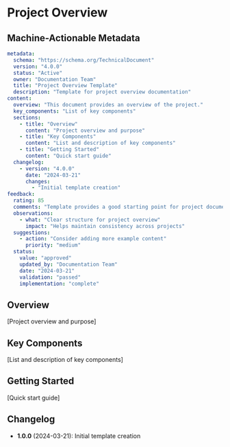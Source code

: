 # Project Overview

## Machine-Actionable Metadata
```yaml
metadata:
  schema: "https://schema.org/TechnicalDocument"
  version: "4.0.0"
  status: "Active"
  owner: "Documentation Team"
  title: "Project Overview Template"
  description: "Template for project overview documentation"
content:
  overview: "This document provides an overview of the project."
  key_components: "List of key components"
  sections:
    - title: "Overview"
      content: "Project overview and purpose"
    - title: "Key Components"
      content: "List and description of key components"
    - title: "Getting Started"
      content: "Quick start guide"
  changelog:
    - version: "4.0.0"
      date: "2024-03-21"
      changes:
        - "Initial template creation"
feedback:
  rating: 85
  comments: "Template provides a good starting point for project documentation"
  observations:
    - what: "Clear structure for project overview"
      impact: "Helps maintain consistency across projects"
  suggestions:
    - action: "Consider adding more example content"
      priority: "medium"
  status:
    value: "approved"
    updated_by: "Documentation Team"
    date: "2024-03-21"
    validation: "passed"
    implementation: "complete"
```

## Overview
[Project overview and purpose]

## Key Components
[List and description of key components]

## Getting Started
[Quick start guide]

## Changelog
- **1.0.0** (2024-03-21): Initial template creation 